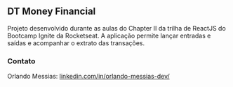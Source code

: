 ## DT Money Financial

Projeto desenvolvido durante as aulas do Chapter II da trilha de ReactJS do Bootcamp Ignite da Rocketseat. A aplicação permite lançar entradas e saídas e acompanhar o extrato das transações.

### Contato
Orlando Messias: [linkedin.com/in/orlando-messias-dev/](https://www.linkedin.com/in/orlando-messias-dev/)
